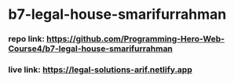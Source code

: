 # b7-legal-house-smarifurrahman
### repo link: https://github.com/Programming-Hero-Web-Course4/b7-legal-house-smarifurrahman
### live link: https://legal-solutions-arif.netlify.app